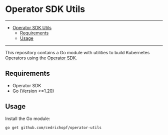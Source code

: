 # Operator SDK Utils

---

- [Operator SDK Utils](#operator-sdk-utils)
  - [Requirements](#requirements)
  - [Usage](#usage)

---

This repository contains a Go module with utilities to build Kubernetes Operators using the [Operator SDK](https://sdk.operatorframework.io/).

## Requirements

- Operator SDK
- Go (Version >=1.20)

## Usage

Install the Go module:

```sh
go get github.com/cedrichopf/operator-utils
```
